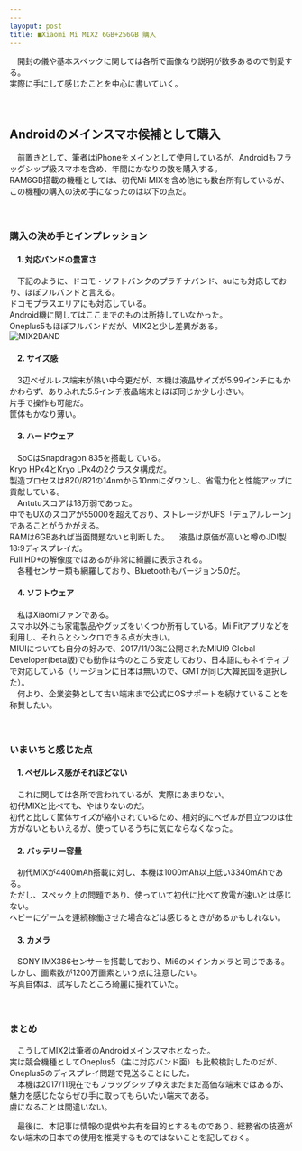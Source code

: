 ```yaml
---
---
layoput: post
title: ■Xiaomi Mi MIX2 6GB+256GB 購入
---
```


　開封の儀や基本スペックに関しては各所で画像なり説明が数多あるので割愛する。   
 実際に手にして感じたことを中心に書いていく。   
 
　 
## **Androidのメインスマホ候補として購入**

 　前置きとして、筆者はiPhoneをメインとして使用しているが、Androidもフラッグシップ級スマホを含め、年間にかなりの数を購入する。    
RAM6GB搭載の機種としては、初代Mi MIXを含め他にも数台所有しているが、この機種の購入の決め手になったのは以下の点だ。    

　　

### **購入の決め手とインプレッション**


#### 　1. 対応バンドの豊富さ

　下記のように、ドコモ・ソフトバンクのプラチナバンド、auにも対応しており、ほぼフルバンドと言える。  
 ドコモプラスエリアにも対応している。  
 Android機に関してはここまでのものは所持していなかった。  
 Oneplus5もほぼフルバンドだが、MIX2と少し差異がある。  
 ![MIX2BAND](https://beni2nd.github.io/images/mix2-band.jpeg "mix2band")  


#### 　2. サイズ感

　3辺ベゼルレス端末が熱い中今更だが、本機は液晶サイズが5.99インチにもかかわらず、ありふれた5.5インチ液晶端末とほぼ同じか少し小さい。  
 片手で操作も可能だ。  
 筐体もかなり薄い。 
 
#### 　3. ハードウェア

　SoCはSnapdragon 835を搭載している。  
 Kryo HPx4とKryo LPx4の2クラスタ構成だ。  
 製造プロセスは820/821の14nmから10nmにダウンし、省電力化と性能アップに貢献している。  
　Antutuスコアは18万弱であった。  
中でもUXのスコアが55000を超えており、ストレージがUFS「デュアルレーン」であることがうかがえる。  
RAMは6GBあれば当面問題ないと判断した。 
　液晶は原価が高いと噂のJDI製18:9ディスプレイだ。  
Full HD+の解像度ではあるが非常に綺麗に表示される。  
　各種センサー類も網羅しており、Bluetoothもバージョン5.0だ。 
 

#### 　4. ソフトウェア

　私はXiaomiファンである。  
 スマホ以外にも家電製品やグッズをいくつか所有している。Mi Fitアプリなどを利用し、それらとシンクロできる点が大きい。  
MIUIについても自分の好みで、2017/11/03に公開されたMIUI9 Global Developer(beta版)でも動作は今のところ安定しており、日本語にもネイティブで対応している（リージョンに日本は無いので、GMTが同じ大韓民国を選択した）。  
　何より、企業姿勢として古い端末まで公式にOSサポートを続けていることを称賛したい。    
 
 
　　

### **いまいちと感じた点**


#### 　1. ベゼルレス感がそれほどない

　これに関しては各所で言われているが、実際にあまりない。  
 初代MIXと比べても、やはりないのだ。  
 初代と比して筐体サイズが縮小されているため、相対的にベゼルが目立つのは仕方がないともいえるが、使っているうちに気にならなくなった。  
 
 
#### 　2. バッテリー容量

　初代MIXが4400mAh搭載に対し、本機は1000mAh以上低い3340mAhである。  
ただし、スペック上の問題であり、使っていて初代に比べて放電が速いとは感じない。  
ヘビーにゲームを連続稼働させた場合などは感じるときがあるかもしれない。  
 
 
#### 　3. カメラ

　SONY IMX386センサーを搭載しており、Mi6のメインカメラと同じである。  
 しかし、画素数が1200万画素という点に注意したい。  
 写真自体は、試写したところ綺麗に撮れていた。  
 
 　　
 
### **まとめ**

　こうしてMIX2は筆者のAndroidメインスマホとなった。  
実は競合機種としてOneplus5（主に対応バンド面）も比較検討したのだが、Oneplus5のディスプレイ問題で見送ることにした。  
　本機は2017/11現在でもフラッグシップゆえまだまだ高価な端末ではあるが、魅力を感じたならぜひ手に取ってもらいたい端末である。  
虜になることは間違いない。   


　最後に、本記事は情報の提供や共有を目的とするものであり、総務省の技適がない端末の日本での使用を推奨するものではないことを記しておく。
